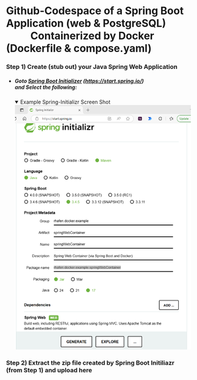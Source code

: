 # Github-Codespace of a Spring Boot Application (web & PostgreSQL)<br/>&nbsp;&nbsp;&nbsp;&nbsp;&nbsp;&nbsp;&nbsp;&nbsp;&nbsp;&nbsp;Containerized by Docker (Dockerfile & compose.yaml)<br/>
### Step 1) Create (stub out) your Java Spring Web Application<br/>
   - ##### Goto [Spring Boot Initializer](https://start.spring.io/) (https://start.spring.io/)</br>and Select the following:
     <details open><summary>Example Spring-Initializr Screen Shot</summary><IMG src="./html/images/Spring-Initializr.png"  alt="Spring-Initializr.png"/></details>

### Step 2) Extract the zip file created by Spring Boot Initiliazr (from Step 1) and upload here<br/>

 
